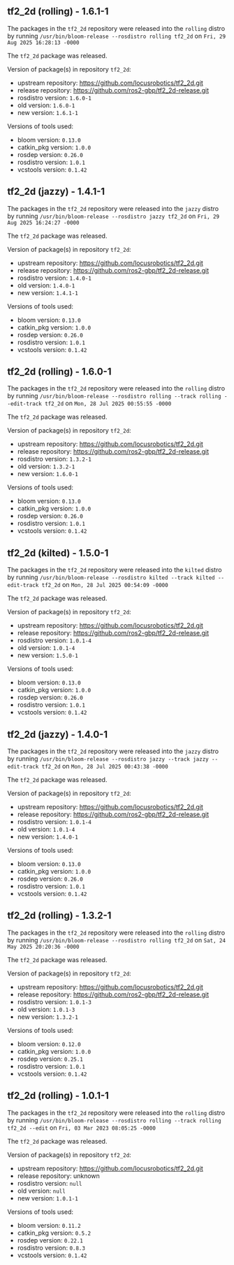 ## tf2_2d (rolling) - 1.6.1-1

The packages in the `tf2_2d` repository were released into the `rolling` distro by running `/usr/bin/bloom-release --rosdistro rolling tf2_2d` on `Fri, 29 Aug 2025 16:28:13 -0000`

The `tf2_2d` package was released.

Version of package(s) in repository `tf2_2d`:

- upstream repository: https://github.com/locusrobotics/tf2_2d.git
- release repository: https://github.com/ros2-gbp/tf2_2d-release.git
- rosdistro version: `1.6.0-1`
- old version: `1.6.0-1`
- new version: `1.6.1-1`

Versions of tools used:

- bloom version: `0.13.0`
- catkin_pkg version: `1.0.0`
- rosdep version: `0.26.0`
- rosdistro version: `1.0.1`
- vcstools version: `0.1.42`


## tf2_2d (jazzy) - 1.4.1-1

The packages in the `tf2_2d` repository were released into the `jazzy` distro by running `/usr/bin/bloom-release --rosdistro jazzy tf2_2d` on `Fri, 29 Aug 2025 16:24:27 -0000`

The `tf2_2d` package was released.

Version of package(s) in repository `tf2_2d`:

- upstream repository: https://github.com/locusrobotics/tf2_2d.git
- release repository: https://github.com/ros2-gbp/tf2_2d-release.git
- rosdistro version: `1.4.0-1`
- old version: `1.4.0-1`
- new version: `1.4.1-1`

Versions of tools used:

- bloom version: `0.13.0`
- catkin_pkg version: `1.0.0`
- rosdep version: `0.26.0`
- rosdistro version: `1.0.1`
- vcstools version: `0.1.42`


## tf2_2d (rolling) - 1.6.0-1

The packages in the `tf2_2d` repository were released into the `rolling` distro by running `/usr/bin/bloom-release --rosdistro rolling --track rolling --edit-track tf2_2d` on `Mon, 28 Jul 2025 00:55:55 -0000`

The `tf2_2d` package was released.

Version of package(s) in repository `tf2_2d`:

- upstream repository: https://github.com/locusrobotics/tf2_2d.git
- release repository: https://github.com/ros2-gbp/tf2_2d-release.git
- rosdistro version: `1.3.2-1`
- old version: `1.3.2-1`
- new version: `1.6.0-1`

Versions of tools used:

- bloom version: `0.13.0`
- catkin_pkg version: `1.0.0`
- rosdep version: `0.26.0`
- rosdistro version: `1.0.1`
- vcstools version: `0.1.42`


## tf2_2d (kilted) - 1.5.0-1

The packages in the `tf2_2d` repository were released into the `kilted` distro by running `/usr/bin/bloom-release --rosdistro kilted --track kilted --edit-track tf2_2d` on `Mon, 28 Jul 2025 00:54:09 -0000`

The `tf2_2d` package was released.

Version of package(s) in repository `tf2_2d`:

- upstream repository: https://github.com/locusrobotics/tf2_2d.git
- release repository: https://github.com/ros2-gbp/tf2_2d-release.git
- rosdistro version: `1.0.1-4`
- old version: `1.0.1-4`
- new version: `1.5.0-1`

Versions of tools used:

- bloom version: `0.13.0`
- catkin_pkg version: `1.0.0`
- rosdep version: `0.26.0`
- rosdistro version: `1.0.1`
- vcstools version: `0.1.42`


## tf2_2d (jazzy) - 1.4.0-1

The packages in the `tf2_2d` repository were released into the `jazzy` distro by running `/usr/bin/bloom-release --rosdistro jazzy --track jazzy --edit-track tf2_2d` on `Mon, 28 Jul 2025 00:43:38 -0000`

The `tf2_2d` package was released.

Version of package(s) in repository `tf2_2d`:

- upstream repository: https://github.com/locusrobotics/tf2_2d.git
- release repository: https://github.com/ros2-gbp/tf2_2d-release.git
- rosdistro version: `1.0.1-4`
- old version: `1.0.1-4`
- new version: `1.4.0-1`

Versions of tools used:

- bloom version: `0.13.0`
- catkin_pkg version: `1.0.0`
- rosdep version: `0.26.0`
- rosdistro version: `1.0.1`
- vcstools version: `0.1.42`


## tf2_2d (rolling) - 1.3.2-1

The packages in the `tf2_2d` repository were released into the `rolling` distro by running `/usr/bin/bloom-release --rosdistro rolling tf2_2d` on `Sat, 24 May 2025 20:20:36 -0000`

The `tf2_2d` package was released.

Version of package(s) in repository `tf2_2d`:

- upstream repository: https://github.com/locusrobotics/tf2_2d.git
- release repository: https://github.com/ros2-gbp/tf2_2d-release.git
- rosdistro version: `1.0.1-3`
- old version: `1.0.1-3`
- new version: `1.3.2-1`

Versions of tools used:

- bloom version: `0.12.0`
- catkin_pkg version: `1.0.0`
- rosdep version: `0.25.1`
- rosdistro version: `1.0.1`
- vcstools version: `0.1.42`


## tf2_2d (rolling) - 1.0.1-1

The packages in the `tf2_2d` repository were released into the `rolling` distro by running `/usr/bin/bloom-release --rosdistro rolling --track rolling tf2_2d --edit` on `Fri, 03 Mar 2023 08:05:25 -0000`

The `tf2_2d` package was released.

Version of package(s) in repository `tf2_2d`:

- upstream repository: https://github.com/locusrobotics/tf2_2d.git
- release repository: unknown
- rosdistro version: `null`
- old version: `null`
- new version: `1.0.1-1`

Versions of tools used:

- bloom version: `0.11.2`
- catkin_pkg version: `0.5.2`
- rosdep version: `0.22.1`
- rosdistro version: `0.8.3`
- vcstools version: `0.1.42`


